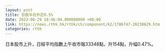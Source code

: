 ```yaml
---
layout: post
title: 日股半日升近0.5%
date: 2023-06-29 10:46:04.000000000 +08:00
link: https://news.rthk.hk/rthk/ch/component/k2/1706747-20230629.htm
categories: rthk
---
```


日本股市上升，日經平均指數上午收市報33348點，升154點，升幅0.47%。
